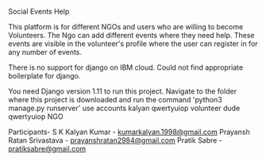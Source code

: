 Social Events Help

This platform is for different NGOs and users who are willing to become Volunteers. 
The Ngo can add different events where they need help. 
These events are visible in the volunteer's profile where the user can register in for any number of events.

There is no support for django on IBM cloud. Could not find appropriate boilerplate for django.

You need Django version 1.11 to run this project. 
Navigate to the folder where this project is downloaded and run the command 'python3 manage.py runserver'
use accounts kalyan qwertyuiop volunteer
             dude qwertyuiop NGO
             

Participants-
S K Kalyan Kumar - kumarkalyan.1998@gmail.com
Prayansh Ratan Srivastava - prayanshratan2984@gmail.com
Pratik Sabre - pratiksabre@gmail.com
